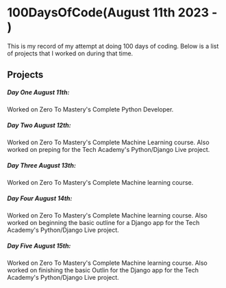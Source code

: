 # 100DaysOfCode(August 11th 2023 -  )
 This is my record of my attempt at doing 100 days of coding. Below is a list of projects that I worked on during that time.

<h2>Projects</h2>



<h5>Day One August 11th: </h5> 
<p>Worked on Zero To Mastery's Complete Python Developer. </p>

<h5>Day Two August 12th: </h5> 
<p>Worked on Zero To Mastery's Complete Machine Learning course. Also worked on preping for the Tech Academy's Python/Django Live project.</p>

<h5>Day Three August 13th: </h5> 
<p>Worked on Zero To Mastery's Complete Machine learning course.</p>

<h5>Day Four August 14th: </h5> 
<p>Worked on Zero To Mastery's Complete Machine learning course. Also worked on beginning the basic outline for a Django app for the Tech Academy's Python/Django Live project.</p>

<h5>Day Five August 15th: </h5> 
<p>Worked on Zero To Mastery's Complete Machine learning course. Also worked on finishing the basic Outlin for the Django app for the Tech Academy's Python/Django Live project.</p>
